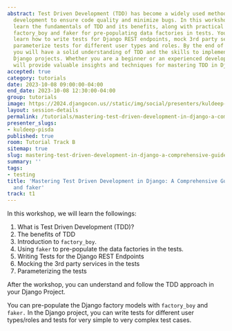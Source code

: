 ```yaml
---
abstract: Test Driven Development (TDD) has become a widely used methodology in software
  development to ensure code quality and minimize bugs. In this workshop, you will
  learn the fundamentals of TDD and its benefits, along with practical tools like
  factory_boy and faker for pre-populating data factories in tests. You will also
  learn how to write tests for Django REST endpoints, mock 3rd party services, and
  parameterize tests for different user types and roles. By the end of this workshop,
  you will have a solid understanding of TDD and the skills to implement it in your
  Django projects. Whether you are a beginner or an experienced developer, this workshop
  will provide valuable insights and techniques for mastering TDD in Django.
accepted: true
category: tutorials
date: 2023-10-08 09:00:00-04:00
end_date: 2023-10-08 12:30:00-04:00
group: tutorials
image: https://2024.djangocon.us//static/img/social/presenters/kuldeep-pisda.png
layout: session-details
permalink: /tutorials/mastering-test-driven-development-in-django-a-comprehensive-guide-with-factory-boy-and-faker/
presenter_slugs:
- kuldeep-pisda
published: true
room: Tutorial Track B
sitemap: true
slug: mastering-test-driven-development-in-django-a-comprehensive-guide-with-factory-boy-and-faker
summary: ''
tags:
- testing
title: 'Mastering Test Driven Development in Django: A Comprehensive Guide with factory_boy
  and faker'
track: t1
---
```


In this workshop, we will learn the followings:

1. What is Test Driven Development (TDD)?
2. The benefits of TDD
3. Introduction to `factory_boy`.
4. Using `faker` to pre-populate the data factories in the tests.
5. Writing Tests for the Django REST Endpoints
6. Mocking the 3rd party services in the tests
7. Parameterizing the tests

After the workshop, you can understand and follow the TDD approach in your Django Project.

You can pre-populate the Django factory models with `factory_boy` and `faker.` In the Django project, you can write tests for different user types/roles and tests for very simple to very complex test cases.
